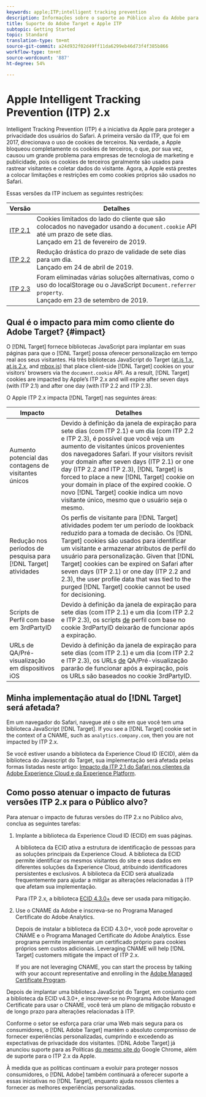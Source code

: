 ```yaml
---
keywords: apple;ITP;intelligent tracking prevention
description: Informações sobre o suporte ao Público alvo da Adobe para o ITP 2.x da Apple por meio da biblioteca da Experience Cloud ID (ECID) 4.3.
title: Suporte do Adobe Target e Apple ITP
subtopic: Getting Started
topic: Standard
translation-type: tm+mt
source-git-commit: a24d932f02d49ff11da6299eb46d73f4f385b866
workflow-type: tm+mt
source-wordcount: '887'
ht-degree: 54%

---
```



# Apple Intelligent Tracking Prevention (ITP) 2.x

Intelligent Tracking Prevention (ITP) é a iniciativa da Apple para proteger a privacidade dos usuários do Safari. A primeira versão da ITP, que foi em 2017, direcionava o uso de cookies de terceiros. Na verdade, a Apple bloqueou completamente os cookies de terceiros, o que, por sua vez, causou um grande problema para empresas de tecnologia de marketing e publicidade, pois os cookies de terceiros geralmente são usados para rastrear visitantes e coletar dados do visitante. Agora, a Apple está prestes a colocar limitações e restrições em como cookies próprios são usados no Safari.

Essas versões da ITP incluem as seguintes restrições:

| Versão | Detalhes |
| --- | --- |
| [ITP 2.1](https://webkit.org/blog/8613/intelligent-tracking-prevention-2-1/) | Cookies limitados do lado do cliente que são colocados no navegador usando a `document.cookie` API até um prazo de sete dias.<br>Lançado em 21 de fevereiro de 2019. |
| [ITP 2.2](https://webkit.org/blog/8828/intelligent-tracking-prevention-2-2/) | Redução drástica do prazo de validade de sete dias para um dia.<br>Lançado em 24 de abril de 2019. |
| [ITP 2.3](https://webkit.org/blog/9521/intelligent-tracking-prevention-2-3/) | Foram eliminadas várias soluções alternativas, como o uso do localStorage ou o JavaScript `Document.referrer property`.<br>Lançado em 23 de setembro de 2019. |

## Qual é o impacto para mim como cliente do Adobe Target? {#impact}

O [!DNL Target] fornece bibliotecas JavaScript para implantar em suas páginas para que o [!DNL Target] possa oferecer personalização em tempo real aos seus visitantes. Há três bibliotecas JavaScript do Target ([at.js 1.x, at.js 2.x](/help/c-implementing-target/c-implementing-target-for-client-side-web/c-how-atjs-works/how-atjs-works.md), and [mbox.js](/help/c-implementing-target/c-implementing-target-for-client-side-web/t-mbox-download/mbox-download.md)) that place client-side [!DNL Target] cookies on your visitors&#39; browsers via the `document.cookie` API. As a result, [!DNL Target] cookies are impacted by Apple’s ITP 2.x and will expire after seven days (with ITP 2.1) and after one day (with ITP 2.2 and ITP 2.3).

O Apple ITP 2.x impacta [!DNL Target] nas seguintes áreas:

| Impacto | Detalhes |
| --- | --- |
| Aumento potencial das contagens de visitantes únicos | Devido à definição da janela de expiração para sete dias (com ITP 2.1) e um dia (com ITP 2.2 e ITP 2.3), é possível que você veja um aumento de visitantes únicos provenientes dos navegadores Safari. If your visitors revisit your domain after seven days (ITP 2.1) or one day (ITP 2.2 and ITP 2.3), [!DNL Target] is forced to place a new [!DNL Target] cookie on your domain in place of the expired cookie. O novo [!DNL Target] cookie indica um novo visitante único, mesmo que o usuário seja o mesmo. |
| Redução nos períodos de pesquisa para [!DNL Target] atividades | Os perfis de visitante para [!DNL Target] atividades podem ter um período de lookback reduzido para a tomada de decisão. Os [!DNL Target] cookies são usados para identificar um visitante e armazenar atributos de perfil do usuário para personalização. Given that [!DNL Target] cookies can be expired on Safari after seven days (ITP 2.1) or one day (ITP 2.2 and 2.3), the user profile data that was tied to the purged [!DNL Target] cookie cannot be used for decisioning. |
| Scripts de Perfil com base em 3rdPartyID | Devido à definição da janela de expiração para sete dias (com ITP 2.1) e um dia (com ITP 2.2 e ITP 2.3), os scripts [de](/help/c-target/c-visitor-profile/profile-parameters.md) perfil com base no cookie 3rdPartyID deixarão de funcionar após a expiração. |
| URLs de QA/Pré-visualização em dispositivos iOS | Devido à definição da janela de expiração para sete dias (com ITP 2.1) e um dia (com ITP 2.2 e ITP 2.3), os URLs [de](/help/c-activities/c-activity-qa/activity-qa.md) QA/Pré-visualização pararão de funcionar após a expiração, pois os URLs são baseados no cookie 3rdPartyID. |

## Minha implementação atual do [!DNL Target] será afetada?

Em um navegador do Safari, navegue até o site em que você tem uma biblioteca JavaScript [!DNL Target]. If you see a [!DNL Target] cookie set in the context of a CNAME, such as `analytics.company.com`, then you are not impacted by ITP 2.x.

Se você estiver usando a biblioteca da Experience Cloud ID (ECID), além da biblioteca do Javascript do Target, sua implementação será afetada pelas formas listadas neste artigo: [Impacto da ITP 2.1 do Safari nos clientes da Adobe Experience Cloud e da Experience Platform](https://medium.com/adobetech/safari-itp-2-1-impact-on-adobe-experience-cloud-customers-9439cecb55ac).

## Como posso atenuar o impacto de futuras versões ITP 2.x para o Público alvo?

Para atenuar o impacto de futuras versões do ITP 2.x no Público alvo, conclua as seguintes tarefas:

1. Implante a biblioteca da Experience Cloud ID (ECID) em suas páginas.

   A biblioteca da ECID ativa a estrutura de identificação de pessoas para as soluções principais da Experience Cloud. A biblioteca da ECID permite identificar os mesmos visitantes do site e seus dados em diferentes soluções da Experience Cloud, atribuindo identificadores persistentes e exclusivos. A biblioteca da ECID será atualizada frequentemente para ajudar a mitigar as alterações relacionadas à ITP que afetam sua implementação.

   Para ITP 2.x, a biblioteca [ECID 4.3.0+](https://docs.adobe.com/content/help/en/id-service/using/release-notes/release-notes.html) deve ser usada para mitigação.

1. Use o CNAME da Adobe e inscreva-se no Programa Managed Certificate do Adobe Analytics.

   Depois de instalar a biblioteca da ECID 4.3.0+, você pode aproveitar o CNAME e o Programa Managed Certificate do Adobe Analytics. Esse programa permite implementar um certificado próprio para cookies próprios sem custos adicionais. Leveraging CNAME will help [!DNL Target] customers mitigate the impact of ITP 2.x.

   If you are not leveraging CNAME, you can start the process by talking with your account representative and enrolling in the [Adobe Managed Certificate Program](https://docs.adobe.com/content/help/en/core-services/interface/ec-cookies/cookies-first-party.html#adobe-managed-certificate-program).

Depois de implantar uma biblioteca JavaScript do Target, em conjunto com a biblioteca da ECID v4.3.0+, e inscrever-se no Programa Adobe Managed Certificate para usar o CNAME, você terá um plano de mitigação robusto e de longo prazo para alterações relacionadas à ITP.

Conforme o setor se esforça para criar uma Web mais segura para os consumidores, o [!DNL Adobe Target] mantém o absoluto compromisso de fornecer experiências personalizadas, cumprindo e excedendo as expectativas de privacidade dos visitantes. [!DNL Adobe Target] já anunciou suporte para as Políticas [do mesmo site do](/help/c-implementing-target/c-considerations-before-you-implement-target/c-privacy/google-chrome-samesite-cookie-policies.md) Google Chrome, além de suporte para o ITP 2.x da Apple.

À medida que as políticas continuam a evoluir para proteger nossos consumidores, o [!DNL Adobe] também continuará a oferecer suporte a essas iniciativas no [!DNL Target], enquanto ajuda nossos clientes a fornecer as melhores experiências personalizadas.
